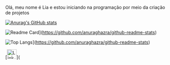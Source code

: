 Olá, meu nome é Lia e estou iniciando na programação por meio da criação de projetos

[![Anurag's GitHub stats](https://github-readme-stats.vercel.app/api?username=jornadadev2803&show_icons=true&theme=dark)](https://github.com/anuraghazra/github-readme-stats)

![Readme Card](https://github-readme-stats.vercel.app/api/pin/?username=jornadadev2803&repo=Tik-Tok-Project&theme=dark)](https://github.com/anuraghazra/github-readme-stats)

![Top Langs](https://github-readme-stats.vercel.app/api/top-langs/?username=jornadadev2803&layout=compact)](https://github.com/anuraghazra/github-readme-stats)

[<img src='https://img.shields.io/badge/LinkedIn-0077B5?style=for-the-badge&logo-linkedin&logoColor=white' alt='Linkedin' height='30'>](


